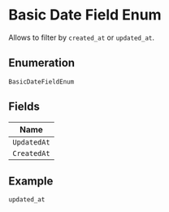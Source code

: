 
# Basic Date Field Enum

Allows to filter by `created_at` or `updated_at`.

## Enumeration

`BasicDateFieldEnum`

## Fields

| Name |
|  --- |
| `UpdatedAt` |
| `CreatedAt` |

## Example

```
updated_at
```

